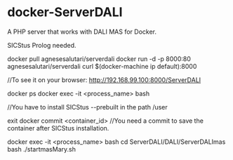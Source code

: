 # docker-ServerDALI
A PHP server that works with DALI MAS for Docker.

SICStus Prolog needed.

docker pull agnesesalutari/serverdali
docker run -d -p 8000:80 agnesesalutari/serverdali
curl $(docker-machine ip default):8000

//To see it on your browser: http://192.168.99.100:8000/ServerDALI

docker ps
docker exec -it <process_name> bash

//You have to install SICStus --prebuilt in the path /user

exit
docker commit <container_id> //You need a commit to save the container after SICStus installation.

docker exec -it <process_name> bash
cd ServerDALI/DALI/ServerDALImas
bash ./startmasMary.sh

